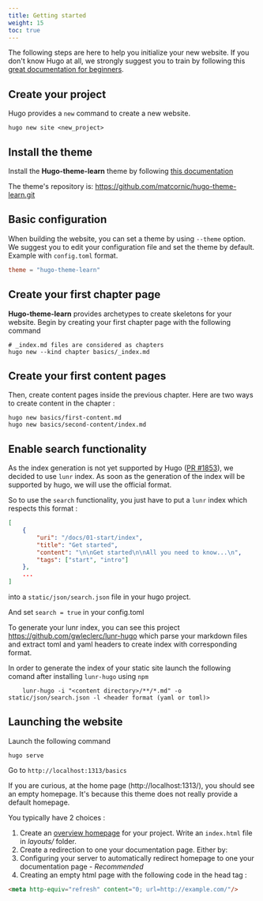 ```yaml
---
title: Getting started
weight: 15
toc: true
---
```


The following steps are here to help you initialize your new website. If you don't know Hugo at all, we strongly suggest you to train by following this [great documentation for beginners](https://gohugo.io/overview/quickstart/).

## Create your project

Hugo provides a `new` command to create a new website.

```
hugo new site <new_project>
```

## Install the theme

Install the **Hugo-theme-learn** theme by following [this documentation](https://gohugo.io/themes/installing/)

The theme's repository is: https://github.com/matcornic/hugo-theme-learn.git

## Basic configuration

When building the website, you can set a theme by using `--theme` option. We suggest you to edit your configuration file and set the theme by default. Example with `config.toml` format.

```toml
theme = "hugo-theme-learn"
```

## Create your first chapter page

**Hugo-theme-learn** provides archetypes to create skeletons for your website. Begin by creating your first chapter page with the following command

```
# _index.md files are considered as chapters
hugo new --kind chapter basics/_index.md
```

## Create your first content pages

Then, create content pages inside the previous chapter. Here are two ways to create content in the chapter :

```
hugo new basics/first-content.md
hugo new basics/second-content/index.md
```

## Enable search functionality

As the index generation is not yet supported by Hugo ([PR #1853](https://github.com/spf13/hugo/pull/1853)),
we decided to use `lunr` index.
As soon as the generation of the index will be supported by hugo, we will use the official format.

So to use the `search` functionality, you just have to put a `lunr` index which respects this format :
```json
[
    {
        "uri": "/docs/01-start/index",
        "title": "Get started",
        "content": "\n\nGet started\n\nAll you need to know...\n",
        "tags": ["start", "intro"]
    },
    ...
]
```

into a `static/json/search.json` file in your hugo project.

And set `search = true` in your config.toml

To generate your lunr index, you can see this project https://github.com/gwleclerc/lunr-hugo which parse your markdown files and extract toml and yaml headers to create index with corresponding format.

In order to generate the index of your static site launch the following comand after installing `lunr-hugo` using `npm`
```
    lunr-hugo -i "<content directory>/**/*.md" -o static/json/search.json -l <header format (yaml or toml)>
```

## Launching the website

Launch the following command

```
hugo serve
```

Go to `http://localhost:1313/basics`

If you are curious, at the home page (http://localhost:1313/), you should see an empty homepage. It's because this theme does not really provide a default homepage.

You typically have 2 choices :

1. Create an [overview homepage](https://gohugo.io/templates/homepage/) for your project. Write an `index.html` file in *layouts/* folder.
2. Create a redirection to one your documentation page. Either by:
  1. Configuring your server to automatically redirect homepage to one your documentation page - *Recommended*
  2. Creating an empty html page with the following code in the head tag :  

  ```html
  <meta http-equiv="refresh" content="0; url=http://example.com/"/>
  ```
